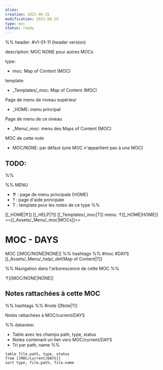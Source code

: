 ```yaml
---
alias:
creation: 2021-08-25
modification: 2021-08-25
type: moc
status: ready
---
```


%%
header: #v1-01-11 (header version)

description: MOC NONE pour autres MOCs

type:
- moc: Map of Content (MOC)

template:
- _Templates/_moc: Map of Content (MOC)

Page de menu de niveau supérieur
- _HOME: menu principal

Page de menu de ce niveau
- _Menu/_moc: menu des Maps of Content (MOC)

MOC de cette note
- MOC/NONE: par défaut (une MOC n'appartient pas à une MOC)

TODO:
- 
%%

%% MENU
- ⇈ : page de menu principale (HOME)
- ? : page d'aide principale
- T : template pour les notes de ce type
%%

[[_HOME|⇈]] [[_HELP|?]] [[_Templates/_moc|T]] menu: ↑[[_HOME|HOME]] ==[[_Assets/_Menu/_moc|MOCs]]==

# MOC - DAYS
MOC [[MOC/NONE|NONE]] %% hashtags %% #moc #DAYS [[_Assets/_Menu/_help/_def/Map of Content|?]] 

%% Navigation dans l'arborescence de cette MOC %%

↑[[MOC/NONE|NONE]]

## Notes rattachées à cette MOC
%% hashtags %% #note [[Note|?]]

Notes rattachées à MOC/current/DAYS

%%
dataview:
- Table avec les champs path, type, status
- Notes contenant un lien vers MOC/current/DAYS
- Tri par path, name
%%

```dataview
table file.path, type, status
from [[MOC/current/DAYS]] 
sort type, file.path, file.name
```